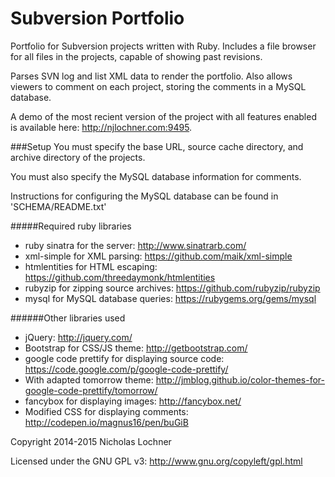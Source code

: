 # Subversion Portfolio
Portfolio for Subversion projects written with Ruby.
Includes a file browser for all files in the projects, capable of showing past revisions.

Parses SVN log and list XML data to render the portfolio.
Also allows viewers to comment on each project, storing the comments in a MySQL database.

A demo of the most recient version of the project with all features enabled is available here: http://njlochner.com:9495.

###Setup
You must specify the base URL, source cache directory, and archive directory of the projects.

You must also specify the MySQL database information for comments.

Instructions for configuring the MySQL database can be found in 'SCHEMA/README.txt'

#####Required ruby libraries

- ruby sinatra for the server: http://www.sinatrarb.com/
- xml-simple for XML parsing: https://github.com/maik/xml-simple
- htmlentities for HTML escaping: https://github.com/threedaymonk/htmlentities
- rubyzip for zipping source archives: https://github.com/rubyzip/rubyzip
- mysql for MySQL database queries: https://rubygems.org/gems/mysql

######Other libraries used

- jQuery: http://jquery.com/
- Bootstrap for CSS/JS theme: http://getbootstrap.com/
- google code prettify for displaying source code: https://code.google.com/p/google-code-prettify/
- With adapted tomorrow theme: http://jmblog.github.io/color-themes-for-google-code-prettify/tomorrow/
- fancybox for displaying images: http://fancybox.net/
- Modified CSS for displaying comments: http://codepen.io/magnus16/pen/buGiB

Copyright 2014-2015 Nicholas Lochner

Licensed under the GNU GPL v3: http://www.gnu.org/copyleft/gpl.html 
